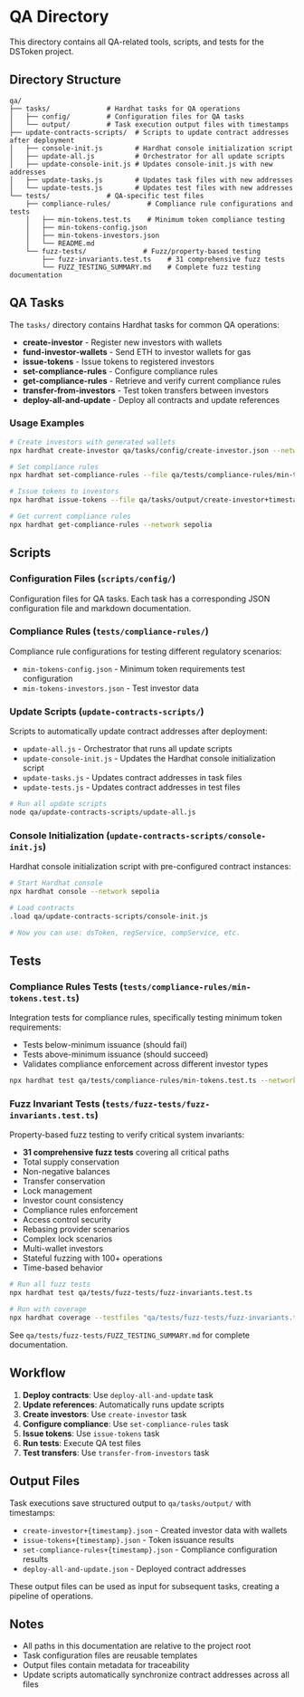 # QA Directory

This directory contains all QA-related tools, scripts, and tests for the DSToken project.

## Directory Structure

```
qa/
├── tasks/              # Hardhat tasks for QA operations
│   ├── config/         # Configuration files for QA tasks
│   └── output/         # Task execution output files with timestamps
├── update-contracts-scripts/  # Scripts to update contract addresses after deployment
│   ├── console-init.js        # Hardhat console initialization script
│   ├── update-all.js          # Orchestrator for all update scripts
│   ├── update-console-init.js # Updates console-init.js with new addresses
│   ├── update-tasks.js        # Updates task files with new addresses
│   └── update-tests.js        # Updates test files with new addresses
└── tests/              # QA-specific test files
    ├── compliance-rules/         # Compliance rule configurations and tests
    │   ├── min-tokens.test.ts    # Minimum token compliance testing
    │   ├── min-tokens-config.json
    │   ├── min-tokens-investors.json
    │   └── README.md
    └── fuzz-tests/              # Fuzz/property-based testing
        ├── fuzz-invariants.test.ts    # 31 comprehensive fuzz tests
        └── FUZZ_TESTING_SUMMARY.md    # Complete fuzz testing documentation
```

## QA Tasks

The `tasks/` directory contains Hardhat tasks for common QA operations:

- **create-investor** - Register new investors with wallets
- **fund-investor-wallets** - Send ETH to investor wallets for gas
- **issue-tokens** - Issue tokens to registered investors
- **set-compliance-rules** - Configure compliance rules
- **get-compliance-rules** - Retrieve and verify current compliance rules
- **transfer-from-investors** - Test token transfers between investors
- **deploy-all-and-update** - Deploy all contracts and update references

### Usage Examples

```bash
# Create investors with generated wallets
npx hardhat create-investor qa/tasks/config/create-investor.json --network sepolia --generatewallets

# Set compliance rules
npx hardhat set-compliance-rules --file qa/tests/compliance-rules/min-tokens-config.json --network sepolia

# Issue tokens to investors
npx hardhat issue-tokens --file qa/tasks/output/create-investor+timestamp.json --tokens 5 --network sepolia

# Get current compliance rules
npx hardhat get-compliance-rules --network sepolia
```

## Scripts

### Configuration Files (`scripts/config/`)

Configuration files for QA tasks. Each task has a corresponding JSON configuration file and markdown documentation.

### Compliance Rules (`tests/compliance-rules/`)

Compliance rule configurations for testing different regulatory scenarios:
- `min-tokens-config.json` - Minimum token requirements test configuration
- `min-tokens-investors.json` - Test investor data

### Update Scripts (`update-contracts-scripts/`)

Scripts to automatically update contract addresses after deployment:
- `update-all.js` - Orchestrator that runs all update scripts
- `update-console-init.js` - Updates the Hardhat console initialization script
- `update-tasks.js` - Updates contract addresses in task files
- `update-tests.js` - Updates contract addresses in test files

```bash
# Run all update scripts
node qa/update-contracts-scripts/update-all.js
```

### Console Initialization (`update-contracts-scripts/console-init.js`)

Hardhat console initialization script with pre-configured contract instances:

```bash
# Start Hardhat console
npx hardhat console --network sepolia

# Load contracts
.load qa/update-contracts-scripts/console-init.js

# Now you can use: dsToken, regService, compService, etc.
```

## Tests

### Compliance Rules Tests (`tests/compliance-rules/min-tokens.test.ts`)

Integration tests for compliance rules, specifically testing minimum token requirements:
- Tests below-minimum issuance (should fail)
- Tests above-minimum issuance (should succeed)
- Validates compliance enforcement across different investor types

```bash
npx hardhat test qa/tests/compliance-rules/min-tokens.test.ts --network sepolia
```

### Fuzz Invariant Tests (`tests/fuzz-tests/fuzz-invariants.test.ts`)

Property-based fuzz testing to verify critical system invariants:
- **31 comprehensive fuzz tests** covering all critical paths
- Total supply conservation
- Non-negative balances
- Transfer conservation
- Lock management
- Investor count consistency
- Compliance rules enforcement
- Access control security
- Rebasing provider scenarios
- Complex lock scenarios
- Multi-wallet investors
- Stateful fuzzing with 100+ operations
- Time-based behavior

```bash
# Run all fuzz tests
npx hardhat test qa/tests/fuzz-tests/fuzz-invariants.test.ts

# Run with coverage
npx hardhat coverage --testfiles "qa/tests/fuzz-tests/fuzz-invariants.test.ts"
```

See `qa/tests/fuzz-tests/FUZZ_TESTING_SUMMARY.md` for complete documentation.

## Workflow

1. **Deploy contracts**: Use `deploy-all-and-update` task
2. **Update references**: Automatically runs update scripts
3. **Create investors**: Use `create-investor` task
4. **Configure compliance**: Use `set-compliance-rules` task
5. **Issue tokens**: Use `issue-tokens` task
6. **Run tests**: Execute QA test files
7. **Test transfers**: Use `transfer-from-investors` task

## Output Files

Task executions save structured output to `qa/tasks/output/` with timestamps:
- `create-investor+{timestamp}.json` - Created investor data with wallets
- `issue-tokens+{timestamp}.json` - Token issuance results
- `set-compliance-rules+{timestamp}.json` - Compliance configuration results
- `deploy-all-and-update.json` - Deployed contract addresses

These output files can be used as input for subsequent tasks, creating a pipeline of operations.

## Notes

- All paths in this documentation are relative to the project root
- Task configuration files are reusable templates
- Output files contain metadata for traceability
- Update scripts automatically synchronize contract addresses across all files

